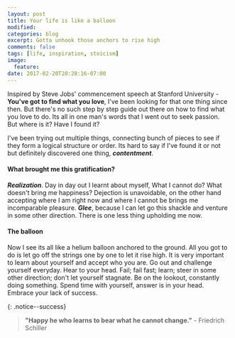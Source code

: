 ```yaml
---
layout: post
title: Your life is like a balloon
modified:
categories: blog
excerpt: Gotta unhook those anchors to rise high
comments: false
tags: [life, inspiration, stoicism]
image:
  feature:
date: 2017-02-20T20:28:16-07:00
---
```


Inspired by Steve Jobs' commencement speech at Stanford University - **You've got to find what you love**, I've been looking for that one thing since then. But there's no such step by step guide out there on how to find what you love to do. Its all in one man's words that I went out to seek passion. But where is it? Have I found it?

I've been trying out multiple things, connecting bunch of pieces to see if they form a logical structure or order. Its hard to say if I've found it or not but definitely discovered one thing, _**contentment**_.

#### What brought me this gratification?
_**Realization**_. Day in day out I learnt about myself, What I cannot do? What doesn't bring me happiness? Dejection is unavoidable, on the other hand accepting where I am right now and where I cannot be brings me incomparable pleasure. _**Glee**_, because I can let go this shackle and venture in some other direction. There is one less thing upholding me now.

#### The balloon
Now I see its all like a helium balloon anchored to the ground. All you got to do is let go off the strings one by one to let it rise high. It is very important to learn about yourself and accept who you are. Go out and challenge yourself everyday. Hear to your head. Fail; fail fast; learn; steer in some other direction; don't let yourself stagnate. Be on the lookout, constantly doing something. Spend time with yourself, answer is in your head. Embrace your lack of success.


{: .notice--success}
> **"Happy he who learns to bear what he cannot change."**  - Friedrich Schiller


